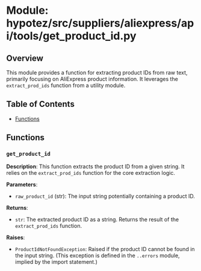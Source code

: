 # Module: hypotez/src/suppliers/aliexpress/api/tools/get_product_id.py

## Overview

This module provides a function for extracting product IDs from raw text, primarily focusing on AliExpress product information.  It leverages the `extract_prod_ids` function from a utility module.


## Table of Contents

* [Functions](#functions)


## Functions

### `get_product_id`

**Description**: This function extracts the product ID from a given string. It relies on the `extract_prod_ids` function for the core extraction logic.

**Parameters**:
- `raw_product_id` (str): The input string potentially containing a product ID.


**Returns**:
- `str`: The extracted product ID as a string. Returns the result of the `extract_prod_ids` function.

**Raises**:
- `ProductIdNotFoundException`: Raised if the product ID cannot be found in the input string.  (This exception is defined in the `..errors` module, implied by the import statement.)